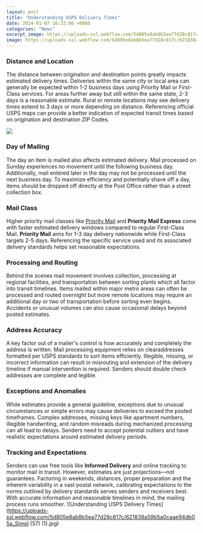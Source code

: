 ```yaml
---
layout: post
title: "Understanding USPS Delivery Times"
date: 2024-01-07 16:33:06 +0000
categories: "News"
excerpt_image: https://uploads-ssl.webflow.com/5d805e8ab8b5ea77d28c817c/621838a59b5a0caae94db05a_Simpl (57) (1).jpg
image: https://uploads-ssl.webflow.com/5d805e8ab8b5ea77d28c817c/621838a59b5a0caae94db05a_Simpl (57) (1).jpg
---
```


### Distance and Location
The distance between origination and destination points greatly impacts estimated delivery times. Deliveries within the same city or local area can generally be expected within 1-2 business days using Priority Mail or First-Class services. For areas further away but still within the same state, 2-3 days is a reasonable estimate. Rural or remote locations may see delivery times extend to 3 days or more depending on distance. Referencing official USPS maps can provide a better indication of expected transit times based on origination and destination ZIP Codes. 

![](https://www.castlepress.net/cp_assets/pressero/928_std_large.png)
### Day of Mailing  
The day an item is mailed also affects estimated delivery. Mail processed on Sunday experiences no movement until the following business day. Additionally, mail entered later in the day may not be processed until the next business day. To maximize efficiency and potentially shave off a day, items should be dropped off directly at the Post Office rather than a street collection box.
### Mail Class
Higher priority mail classes like [Priority Mail](https://texaspost.github.io/2023-12-28-understanding-the-complex-relationship-between-belief-value-and-financial-markets/) and **Priority Mail Express** come with faster estimated delivery windows compared to regular First-Class Mail. **Priority Mail** aims for 1-3 day delivery nationwide while First-Class targets 2-5 days. Referencing the specific service used and its associated delivery standards helps set reasonable expectations. 
### Processing and Routing 
Behind the scenes mail movement involves collection, processing at regional facilities, and transportation between sorting plants which all factor into transit timelines. Items mailed within major metro areas can often be processed and routed overnight but more remote locations may require an additional day or two of transportation before sorting even begins. Accidents or unusual volumes can also cause occasional delays beyond posted estimates.
### Address Accuracy
A key factor out of a mailer's control is how accurately and completely the address is written. Mail processing equipment relies on clearaddresses formatted per USPS standards to sort items efficiently. Illegible, missing, or incorrect information can result in misrouting and extension of the delivery timeline if manual intervention is required. Senders should double check addresses are complete and legible.
### Exceptions and Anomalies  
While estimates provide a general guideline, exceptions due to unusual circumstances or simple errors may cause deliveries to exceed the posted timeframes. Complex addresses, missing keys like apartment numbers, illegible handwriting, and random misreads during mechanized processing can all lead to delays. Senders need to accept potential outliers and have realistic expectations around estimated delivery periods.
### Tracking and Expectations  
Senders can use free tools like **Informed Delivery** and online tracking to monitor mail in transit. However, estimates are just projections—not guarantees. Factoring in weekends, distances, proper preparation and the inherent variability in a vast postal network, calibrating expectations to the norms outlined by delivery standards serves senders and receivers best. With accurate information and reasonable timelines in mind, the mailing process runs smoother.
![Understanding USPS Delivery Times](https://uploads-ssl.webflow.com/5d805e8ab8b5ea77d28c817c/621838a59b5a0caae94db05a_Simpl (57) (1).jpg)
